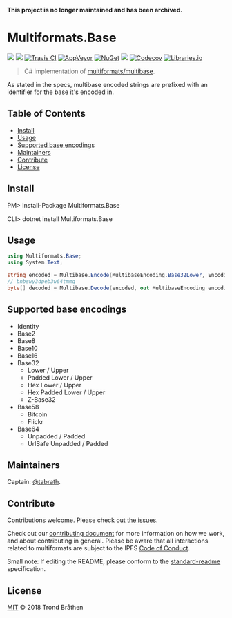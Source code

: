 **This project is no longer maintained and has been archived.**

# Multiformats.Base

[![](https://img.shields.io/badge/project-multiformats-blue.svg?style=flat-square)](https://github.com/multiformats/multiformats)
[![](https://img.shields.io/badge/freenode-%23ipfs-blue.svg?style=flat-square)](https://webchat.freenode.net/?channels=%23ipfs)
[![Travis CI](https://img.shields.io/travis/multiformats/cs-multibase.svg?style=flat-square&branch=master)](https://travis-ci.org/multiformats/cs-multibase)
[![AppVeyor](https://img.shields.io/appveyor/ci/tabrath/cs-multihash/master.svg?style=flat-square)](https://ci.appveyor.com/project/tabrath/cs-multibase)
[![NuGet](https://buildstats.info/nuget/Multiformats.Base)](https://www.nuget.org/packages/Multiformats.Base/)
[![](https://img.shields.io/badge/readme%20style-standard-brightgreen.svg?style=flat-square)](https://github.com/RichardLitt/standard-readme)
[![Codecov](https://img.shields.io/codecov/c/github/multiformats/cs-multibase/master.svg?style=flat-square)](https://codecov.io/gh/multiformats/cs-multibase)
[![Libraries.io](https://img.shields.io/librariesio/github/multiformats/cs-multibase.svg?style=flat-square)](https://libraries.io/github/multiformats/cs-multibase)

> C# implementation of [multiformats/multibase](https://github.com/multiformats/multibase).

As stated in the specs, multibase encoded strings are prefixed with an identifier for the base it's encoded in.

## Table of Contents

- [Install](#install)
- [Usage](#usage)
- [Supported base encodings](#supported-base-encodings)
- [Maintainers](#maintainers)
- [Contribute](#contribute)
- [License](#license)

## Install

  PM> Install-Package Multiformats.Base

  CLI> dotnet install Multiformats.Base

## Usage
``` csharp
using Multiformats.Base;
using System.Text;

string encoded = Multibase.Encode(MultibaseEncoding.Base32Lower, Encoding.UTF8.GetBytes("hello world"));
// bnbswy3dpeb3w64tmmq
byte[] decoded = Multibase.Decode(encoded, out MultibaseEncoding encoding);
```

## Supported base encodings

* Identity
* Base2
* Base8
* Base10
* Base16
* Base32
  * Lower / Upper
  * Padded Lower / Upper
  * Hex Lower / Upper
  * Hex Padded Lower / Upper
  * Z-Base32
* Base58
  * Bitcoin
  * Flickr
* Base64
  * Unpadded / Padded
  * UrlSafe Unpadded / Padded

## Maintainers

Captain: [@tabrath](https://github.com/tabrath).

## Contribute

Contributions welcome. Please check out [the issues](https://github.com/multiformats/cs-multibase/issues).

Check out our [contributing document](https://github.com/multiformats/multiformats/blob/master/contributing.md) for more information on how we work, and about contributing in general. Please be aware that all interactions related to multiformats are subject to the IPFS [Code of Conduct](https://github.com/ipfs/community/blob/master/code-of-conduct.md).

Small note: If editing the README, please conform to the [standard-readme](https://github.com/RichardLitt/standard-readme) specification.

## License

[MIT](LICENSE) © 2018 Trond Bråthen
